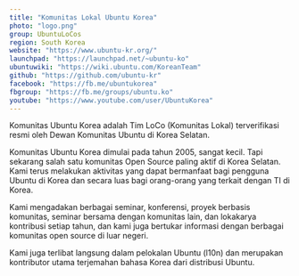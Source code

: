 ```yaml
---
title: "Komunitas Lokal Ubuntu Korea"
photo: "logo.png"
group: UbuntuLoCos
region: South Korea
website: "https://www.ubuntu-kr.org/"
launchpad: "https://launchpad.net/~ubuntu-ko"
ubuntuwiki: "https://wiki.ubuntu.com/KoreanTeam"
github: "https://github.com/ubuntu-kr"
facebook: "https://fb.me/ubuntukorea"
fbgroup: "https://fb.me/groups/ubuntu.ko"
youtube: "https://www.youtube.com/user/UbuntuKorea"
---
```

Komunitas Ubuntu Korea adalah Tim LoCo (Komunitas Lokal) terverifikasi resmi oleh Dewan Komunitas Ubuntu di Korea Selatan.

Komunitas Ubuntu Korea dimulai pada tahun 2005, sangat kecil. Tapi sekarang salah satu komunitas Open Source paling aktif di Korea Selatan. Kami terus melakukan aktivitas yang dapat bermanfaat bagi pengguna Ubuntu di Korea dan secara luas bagi orang-orang yang terkait dengan TI di Korea.

Kami mengadakan berbagai seminar, konferensi, proyek berbasis komunitas, seminar bersama dengan komunitas lain, dan lokakarya kontribusi setiap tahun, dan kami juga bertukar informasi dengan berbagai komunitas open source di luar negeri.

Kami juga terlibat langsung dalam pelokalan Ubuntu (l10n) dan merupakan kontributor utama terjemahan bahasa Korea dari distribusi Ubuntu.